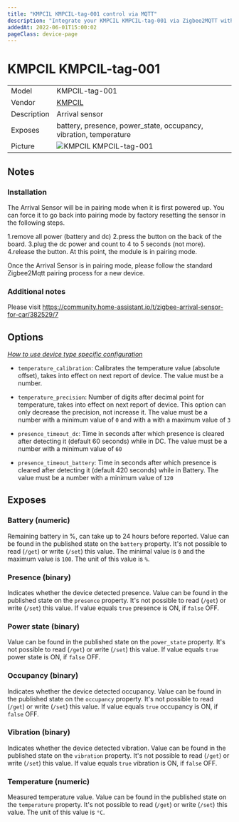 ```yaml
---
title: "KMPCIL KMPCIL-tag-001 control via MQTT"
description: "Integrate your KMPCIL KMPCIL-tag-001 via Zigbee2MQTT with whatever smart home infrastructure you are using without the vendor's bridge or gateway."
addedAt: 2022-06-01T15:00:02
pageClass: device-page
---
```


<!-- !!!! -->
<!-- ATTENTION: This file is auto-generated through docgen! -->
<!-- You can only edit the "Notes"-Section between the two comment lines "Notes BEGIN" and "Notes END". -->
<!-- Do not use h1 or h2 heading within "## Notes"-Section. -->
<!-- !!!! -->

# KMPCIL KMPCIL-tag-001

|     |     |
|-----|-----|
| Model | KMPCIL-tag-001  |
| Vendor  | [KMPCIL](/supported-devices/#v=KMPCIL)  |
| Description | Arrival sensor |
| Exposes | battery, presence, power_state, occupancy, vibration, temperature |
| Picture | ![KMPCIL KMPCIL-tag-001](https://www.zigbee2mqtt.io/images/devices/KMPCIL-tag-001.png) |


<!-- Notes BEGIN: You can edit here. Add "## Notes" headline if not already present. -->
## Notes

### Installation
The Arrival Sensor will be in pairing mode when it is first powered up.  You can force it to go back into pairing mode by factory resetting the sensor in the following steps.

1.remove all power (battery and dc)
2.press the button on the back of the board.
3.plug the dc power and count to 4 to 5 seconds (not more).
4.release the button. At this point, the module is in pairing mode.

Once the Arrival Sensor is in pairing mode,  please follow the standard Zigbee2Mqtt pairing process for a new device. 

### Additional notes
Please visit https://community.home-assistant.io/t/zigbee-arrival-sensor-for-car/382529/7
<!-- Notes END: Do not edit below this line -->



## Options
*[How to use device type specific configuration](../guide/configuration/devices-groups.md#specific-device-options)*

* `temperature_calibration`: Calibrates the temperature value (absolute offset), takes into effect on next report of device. The value must be a number.

* `temperature_precision`: Number of digits after decimal point for temperature, takes into effect on next report of device. This option can only decrease the precision, not increase it. The value must be a number with a minimum value of `0` and with a with a maximum value of `3`

* `presence_timeout_dc`: Time in seconds after which presence is cleared after detecting it (default 60 seconds) while in DC. The value must be a number with a minimum value of `60`

* `presence_timeout_battery`: Time in seconds after which presence is cleared after detecting it (default 420 seconds) while in Battery. The value must be a number with a minimum value of `120`


## Exposes

### Battery (numeric)
Remaining battery in %, can take up to 24 hours before reported.
Value can be found in the published state on the `battery` property.
It's not possible to read (`/get`) or write (`/set`) this value.
The minimal value is `0` and the maximum value is `100`.
The unit of this value is `%`.

### Presence (binary)
Indicates whether the device detected presence.
Value can be found in the published state on the `presence` property.
It's not possible to read (`/get`) or write (`/set`) this value.
If value equals `true` presence is ON, if `false` OFF.

### Power state (binary)
Value can be found in the published state on the `power_state` property.
It's not possible to read (`/get`) or write (`/set`) this value.
If value equals `true` power state is ON, if `false` OFF.

### Occupancy (binary)
Indicates whether the device detected occupancy.
Value can be found in the published state on the `occupancy` property.
It's not possible to read (`/get`) or write (`/set`) this value.
If value equals `true` occupancy is ON, if `false` OFF.

### Vibration (binary)
Indicates whether the device detected vibration.
Value can be found in the published state on the `vibration` property.
It's not possible to read (`/get`) or write (`/set`) this value.
If value equals `true` vibration is ON, if `false` OFF.

### Temperature (numeric)
Measured temperature value.
Value can be found in the published state on the `temperature` property.
It's not possible to read (`/get`) or write (`/set`) this value.
The unit of this value is `°C`.

